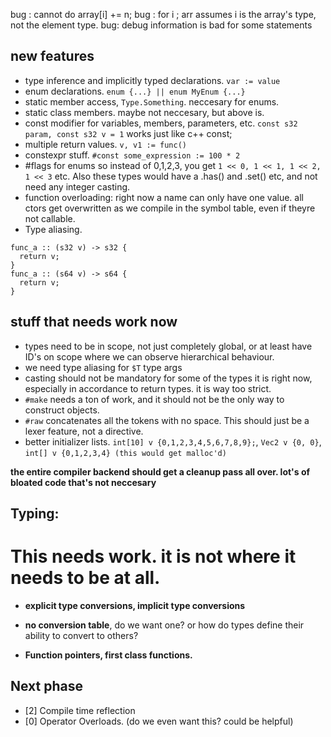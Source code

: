 bug : cannot do array[i] += n;
bug : for i ; arr  assumes i is the array's type, not the element type.
bug: debug information is bad for some statements

## new features
  - type inference and implicitly typed declarations. `var := value`
  - enum declarations. `enum {...} || enum MyEnum {...}`
  - static member access, `Type.Something`. neccesary for enums.
  - static class members. maybe not neccesary, but above is.
  - const modifier for variables, members, parameters, etc. `const s32 param, const s32 v = 1` works just like c++ const;
  - multiple return values. `v, v1 := func()`
  - constexpr stuff. `#const some_expression := 100 * 2`
  - #flags for enums so instead of 0,1,2,3, you get `1 << 0, 1 << 1, 1 << 2, 1 << 3` etc. Also these types would have a .has() and .set() etc, and not need any integer casting.
  - function overloading: right now a name can only have one value. all ctors get overwritten as we compile in the symbol table,
    even if theyre not callable.
  - Type aliasing.
  ```
  func_a :: (s32 v) -> s32 {
    return v;
  }
  func_a :: (s64 v) -> s64 {
    return v;
  }
  ```
  
## stuff that needs work now
- types need to be in scope, not just completely global, or at least have ID's on scope where we can observe hierarchical behaviour.
- we need type aliasing for `$T` type args
- casting should not be mandatory for some of the types it is right now, especially in accordance to return types. it is way too strict.
- `#make` needs a ton of work, and it should not be the only way to construct objects.
- `#raw` concatenates all the tokens with no space. This should just be a lexer feature, not a directive.
- better initializer lists. `int[10] v {0,1,2,3,4,5,6,7,8,9};`, `Vec2 v {0, 0}`, `int[] v {0,1,2,3,4} (this would get malloc'd)` 

**the entire compiler backend should get a cleanup pass all over. lot's of bloated code that's not neccesary** 

  
## Typing:
# This needs work. it is not where it needs to be at all.
- **explicit type conversions, implicit type conversions** 
- **no conversion table**, do we want one? or how do types define their ability to convert to others?



- **Function pointers, first class functions.** 

## Next phase
- [2] Compile time reflection
- [0] Operator Overloads. (do we even want this? could be helpful)